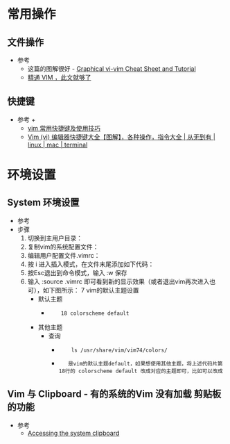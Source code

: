 # 常用操作
## 文件操作
   * 参考
      + 这篇的图解很好 - [Graphical vi-vim Cheat Sheet and Tutorial](http://www.viemu.com/a_vi_vim_graphical_cheat_sheet_tutorial.html)<br>
      + [精通 VIM ，此文就够了](https://zhuanlan.zhihu.com/p/68111471)<br>
## 快捷键
   * 参考
      + 
      + [vim 常用快捷键及使用技巧](https://www.jianshu.com/p/dde77e3b299f)<br>
      + [Vim (vi) 编辑器快捷键大全【图解】，各种操作，指令大全 | 从无到有 | linux | mac | terminal](https://segmentfault.com/a/1190000016056004)<br>
# 环境设置
## System 环境设置
   * 参考
   * 步骤
      1. 切换到主用户目录：
      2. 复制vim的系统配置文件：
      3. 编辑用户配置文件.vimrc：
      4. 按 i 进入插入模式，在文件末尾添加如下代码：
      5. 按Esc退出到命令模式，输入 :w 保存
      6. 输入 :source .vimrc 即可看到新的显示效果（或者退出vim再次进入也可），如下图所示：
      7 vim的默认主题设置
         + 默认主题
            - ```shell
                  18 colorscheme default
              ```
         + 其他主题
            - 查询
               * ```shell
                     ls /usr/share/vim/vim74/colors/
                 ```
               * ```shell
                    是vim的默认主题default，如果想使用其他主题，将上述代码片第18行的 colorscheme default 改成对应的主题即可，比如可以改成 
                 ```
## Vim 与 Clipboard - 有的系统的Vim 没有加载 剪贴板 的功能
   * 参考
      + [Accessing the system clipboard](https://vim.fandom.com/wiki/Accessing_the_system_clipboard)<br>
